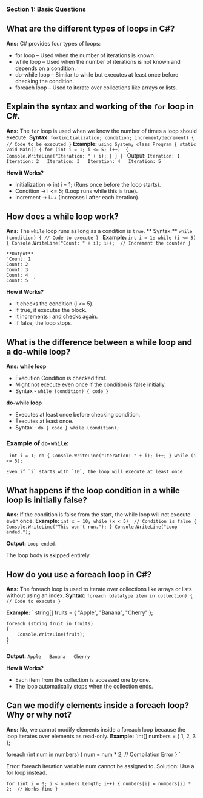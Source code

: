 ### **Section 1: Basic Questions**


## **What are the different types of loops in C#?**
**Ans:** C# provides four types of loops:
  - for loop – Used when the number of iterations is known.
  - while loop – Used when the number of iterations is not known and depends on a condition.
  - do-while loop – Similar to while but executes at least once before checking the condition.
  - foreach loop – Used to iterate over collections like arrays or lists.

## **Explain the syntax and working of the `for` loop in C#.**
**Ans:** The `for` loop is used when we know the number of times a loop should execute.
    **Syntax:**
      `for(initialization; condition; increment/decrement)
      {
          // Code to be executed
      }`
      **Example:**
      `using System;
      class Program
      {
          static void Main()
          {
              for (int i = 1; i <= 5; i++) 
              {
                  Console.WriteLine("Iteration: " + i);
              }
          }
      }
      `
      Output:
      `Iteration: 1  
      Iteration: 2  
      Iteration: 3  
      Iteration: 4  
      Iteration: 5  `

**How it Works?**
  - Initialization → int i = 1; (Runs once before the loop starts).
  - Condition → i <= 5; (Loop runs while this is true).
  - Increment → i++ (Increases i after each iteration).



## **How does a while loop work?**
**Ans:** The `while` loop runs as long as a condition is `true`.
 ** Syntax:**
    `while (condition)
    {
        // Code to execute
    }
    `
    **Example:**
    `int i = 1;
    while (i <= 5)
    {
        Console.WriteLine("Count: " + i);
        i++;  // Increment the counter
    }`

    **Output**
    `Count: 1  
    Count: 2  
    Count: 3  
    Count: 4  
    Count: 5  `
 

 **How it Works?**
   - It checks the condition (i <= 5).
   - If true, it executes the block.
   - It increments i and checks again.
   - If false, the loop stops.


## **What is the difference between a while loop and a do-while loop?**
**Ans:**
  **while loop**
  - Execution Condition is checked first.
  - Might not execute even once if the condition is false initially.
  - Syntax - `while (condition) { code }`

 **do-while loop**
  - Executes at least once before checking condition.
  - Executes at least once.
  - Syntax - `do { code } while (condition);`

  ### Example of `do-while`:
  ` int i = 1;
    do
    {
        Console.WriteLine("Iteration: " + i);
        i++;
    } while (i <= 5);`

    Even if `i` starts with `10`, the loop will execute at least once.



## **What happens if the loop condition in a while loop is initially false?**
**Ans:** If the condition is false from the start, the while loop will not execute even once.
  **Example:**
    `int x = 10;
    while (x < 5)  // Condition is false
    {
        Console.WriteLine("This won't run.");
    }
    Console.WriteLine("Loop ended.");
    `
    
  **Output:**
  `Loop ended.`

  The loop body is skipped entirely.


## **How do you use a foreach loop in C#?**
**Ans:** The foreach loop is used to iterate over collections like arrays or lists without using an index.
  **Syntax:**
  `foreach (datatype item in collection)
    {
        // Code to execute
    }
    `

  **Example:**
  ` string[] fruits = { "Apple", "Banana", "Cherry" };

    foreach (string fruit in fruits)
    {
        Console.WriteLine(fruit);
    }
    `

   **Output:**
   `Apple  
    Banana  
    Cherry  `

  **How it Works?**
  - Each item from the collection is accessed one by one.
  - The loop automatically stops when the collection ends.



## **Can we modify elements inside a foreach loop? Why or why not?**
**Ans:** No, we cannot modify elements inside a foreach loop because the loop iterates over elements as read-only.
**Example:**
  `int[] numbers = { 1, 2, 3 };

  foreach (int num in numbers)
  {
      num = num * 2;  // Compilation Error
  }
  `

  Error: foreach iteration variable num cannot be assigned to.
  Solution: Use a for loop instead.

  `for (int i = 0; i < numbers.Length; i++)
    {
        numbers[i] = numbers[i] * 2;  // Works fine
    }
    `
